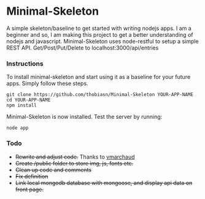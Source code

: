 # Minimal-Skeleton
A simple skeleton/baseline to get started with writing nodejs apps. I am a beginner and so, I am making this project to get a better understanding of nodejs and javascript. Minimal-Skeleton uses node-restful to setup a simple REST API. Get/Post/Put/Delete to localhost:3000/api/entries

### Instructions
To install minimal-skeleton and start using it as a baseline for your future apps. Simply follow these steps.
```
git clone https://github.com/thobiasn/Minimal-Skeleton YOUR-APP-NAME
cd YOUR-APP-NAME
npm install
```
Minimal-Skeleton is now installed. Test the server by running:
```
node app
```

### Todo
* ~~Rewrite and adjust code.~~ Thanks to [vmarchaud](https://github.com/vmarchaud/Minimal-Framework)
* ~~Create /public folder to store img, js, fonts etc.~~
* ~~Clean up code and comments~~
* ~~Fix definition~~
* ~~Link local mongodb database with mongoose, and display api data on front page.~~
